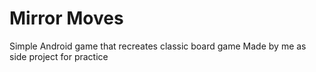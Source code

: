 # Mirror Moves

Simple Android game that recreates classic board game
Made by me as side project for practice
